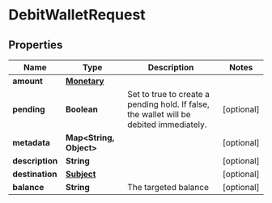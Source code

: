 

# DebitWalletRequest


## Properties

| Name | Type | Description | Notes |
|------------ | ------------- | ------------- | -------------|
|**amount** | [**Monetary**](Monetary.md) |  |  |
|**pending** | **Boolean** | Set to true to create a pending hold. If false, the wallet will be debited immediately. |  [optional] |
|**metadata** | **Map&lt;String, Object&gt;** |  |  [optional] |
|**description** | **String** |  |  [optional] |
|**destination** | [**Subject**](Subject.md) |  |  [optional] |
|**balance** | **String** | The targeted balance |  [optional] |



